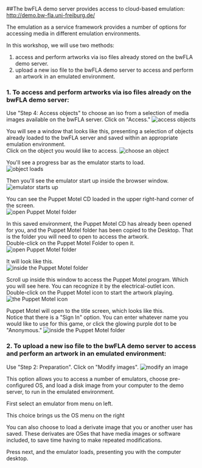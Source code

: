 ##The bwFLA demo server provides access to cloud-based emulation: http://demo.bw-fla.uni-freiburg.de/

The emulation as a service framework provides a number of options for accessing media in different emulation environments.

In this workshop, we will use two methods:

  1. access and perform artworks via iso files already stored on the bwFLA demo server.
  2. upload a new iso file to the bwFLA demo server to access and perform an artwork in an emulated environment.  

### 1. To access and perform artworks via iso files already on the bwFLA demo server:

Use "Step 4: Access objects" to choose an iso from a selection of media images available on the bwFLA server.  Click on "Access." 
![access objects](../imgs/bwfla-access.png)



You will see a window that looks like this, presenting a selection of objects already loaded to the bwFLA server and saved within an appropriate emulation environment.  
Click on the object you would like to access.
![choose an object](../imgs/accessMenu.png)



You'll see a progress bar as the emulator starts to load.  
![object loads](../imgs/accessMenuStartup.png)



Then you'll see the emulator start up inside the browser window.
![emulator starts up](../imgs/started-upEmulatorOS9.png)



You can see the Puppet Motel CD loaded in the upper right-hand corner of the screen.  
![open Puppet Motel folder](../imgs/puppetAccess-obj.png)



In this saved environment, the Puppet Motel CD has already been opened for you, and the Puppet Motel folder has been copied to the Desktop.  That is the folder you will need to open to access the artwork.  
Double-click on the Puppet Motel Folder to open it.
![open Puppet Motel folder](../imgs/puppetAccess-obj.png)



It will look like this.  
![inside the Puppet Motel folder](../imgs/puppetFolder-open.png)



Scroll up inside this window to access the Puppet Motel program.
Which you will see here.  You can recognize it by the electrical-outlet icon.  
Double-click on the Puppet Motel icon to start the artwork playing.  
![the Puppet Motel icon](../imgs/puppetFolder-scrolledTop.png)



Puppet Motel will open to the title screen, which looks like this.  
Notice that there is a "Sign In" option.  You can enter whatever name you would like to use for this game, or click the glowing purple dot to be "Anonymous."
![inside the Puppet Motel folder](../imgs/puppetEmulated.png)



### 2. To upload a new iso file to the bwFLA demo server to access and perform an artwork in an emulated environment:

Use "Step 2: Preparation".  Click on "Modify images".
![modify an image](../imgs/bwfla-modify.png)

This option allows you to access a number of emulators, choose pre-configured OS, and load a disk image from your computer to the demo server, to run in the emulated environment.

First select an emulator from menu on left.

This choice brings us the OS menu on the right

You can also choose to load a derivate image that you or another user has saved.  These derivates are OSes that have media images or software included, to save time having to make repeated modifications.

Press next, and the emulator loads, presenting you with the computer desktop.  
